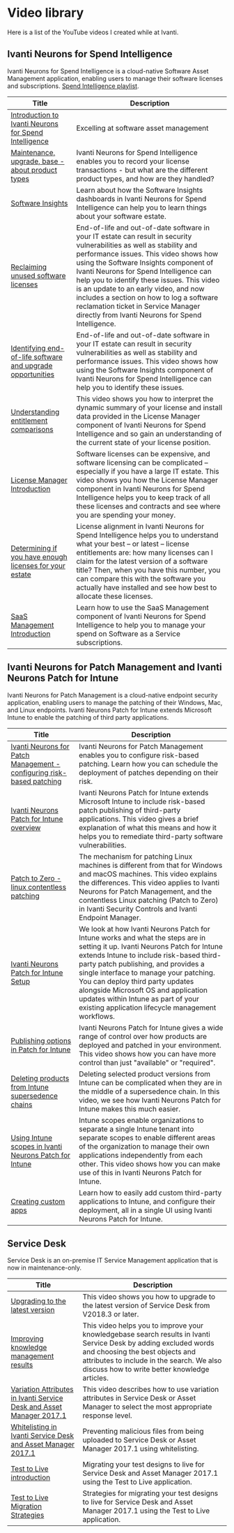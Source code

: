 # Video library

Here is a list of the YouTube videos I created while at Ivanti.

## Ivanti Neurons for Spend Intelligence

Ivanti Neurons for Spend Intelligence is a cloud-native Software Asset Management application, enabling users to manage their software licenses and subscriptions. [Spend Intelligence playlist](https://www.youtube.com/playlist?list=PLg6jGBN6NZrWZ622NGB2EEcLsHr_6ksgP).

| Title | Description |
| --- | --- |
|[Introduction to Ivanti Neurons for Spend Intelligence](https://www.youtube.com/watch?v=JOBEjgvLkrY) | Excelling at software asset management|
| [Maintenance, upgrade, base - about product types](https://www.youtube.com/watch?v=N2Xxoh8D7E8) | Ivanti Neurons for Spend Intelligence enables you to record your license transactions - but what are the different product types, and how are they handled? |
| [Software Insights](https://www.youtube.com/watch?v=BxQDEymkQqM) | Learn about how the Software Insights dashboards in Ivanti Neurons for Spend Intelligence can help you to learn things about your software estate. |
| [Reclaiming unused software licenses](https://www.youtube.com/watch?v=GroBcrb0Zfc) | End-of-life and out-of-date software in your IT estate can result in security vulnerabilities as well as stability and performance issues. This video shows how using the Software Insights component of Ivanti Neurons for Spend Intelligence can help you to identify these issues. This video is an update to an early video, and now includes a section on how to log a software reclamation ticket in Service Manager directly from Ivanti Neurons for Spend Intelligence. |
| [Identifying end-of-life software and upgrade opportunities](https://www.youtube.com/watch?v=PTdLOKlo-l8) | End-of-life and out-of-date software in your IT estate can result in security vulnerabilities as well as stability and performance issues. This video shows how using the Software Insights component of Ivanti Neurons for Spend Intelligence can help you to identify these issues.|
| [Understanding entitlement comparisons](https://www.youtube.com/watch?v=3svjux2ODcA) | This video shows you how to interpret the dynamic summary of your license and install data provided in the License Manager component of Ivanti Neurons for Spend Intelligence and so gain an understanding of the current state of your license position. |
| [License Manager Introduction](https://www.youtube.com/watch?v=Lx81HaI-pcQ) | Software licenses can be expensive, and software licensing can be complicated – especially if you have a large IT estate. This video shows you how the License Manager component in Ivanti Neurons for Spend Intelligence helps you to keep track of all these licenses and contracts and see where you are spending your money. |
| [Determining if you have enough licenses for your estate](https://www.youtube.com/watch?v=uuUHizdbemg ) | License alignment in Ivanti Neurons for Spend Intelligence helps you to understand what your best – or latest – license entitlements are: how many licenses can I claim for the latest version of a software title? Then, when you have this number, you can compare this with the software you actually have installed and see how best to allocate these licenses. |
| [SaaS Management Introduction](https://www.youtube.com/watch?v=WnnCxiEHwYs) | Learn how to use the SaaS Management component of Ivanti Neurons for Spend Intelligence to help you to manage your spend on Software as a Service subscriptions. |

## Ivanti Neurons for Patch Management and Ivanti Neurons Patch for Intune

Ivanti Neurons for Patch Management is a cloud-native endpoint security application, enabling users to manage the patching of their Windows, Mac, and Linux endpoints. Ivanti Neurons Patch for Intune extends Microsoft Intune to enable the patching of third party applications.

| Title | Description |
| --- | --- |
| [Ivanti Neurons for Patch Management - configuring risk-based patching](https://www.youtube.com/watch?v=nsnuXhs6SOo) | Ivanti Neurons for Patch Management enables you to configure risk-based patching. Learn how you can schedule the deployment of patches depending on their risk.|
| [Ivanti Neurons Patch for Intune overview](https://www.youtube.com/watch?v=FFjTNiuiF5k) | Ivanti Neurons Patch for Intune extends Microsoft Intune to include risk-based patch publishing of third-party applications. This video gives a brief explanation of what this means and how it helps you to remediate third-party software vulnerabilities. |
| [Patch to Zero - linux contentless patching](https://www.youtube.com/watch?v=lqUOJ4i4Xyk) | The mechanism for patching Linux machines is different from that for Windows and macOS machines. This video explains the differences. This video applies to Ivanti Neurons for Patch Management, and the contentless Linux patching (Patch to Zero) in Ivanti Security Controls and Ivanti Endpoint Manager. |
| [Ivanti Neurons Patch for Intune Setup](https://www.youtube.com/watch?v=aZipIXrmOxI) | We look at how Ivanti Neurons Patch for Intune works and what the steps are in setting it up. Ivanti Neurons Patch for Intune extends Intune to include risk-based third-party patch publishing, and provides a single interface to manage your patching. You can deploy third party updates alongside Microsoft OS and application updates within Intune as part of your existing application lifecycle management workflows. |
| [Publishing options in Patch for Intune](https://www.youtube.com/watch?v=9BBEVBVGwls) | Ivanti Neurons Patch for Intune gives a wide range of control over how products are deployed and patched in your environment. This video shows how you can have more control than just "available" or "required". |
| [Deleting products from Intune supersedence chains](https://www.youtube.com/watch?v=N-fVd92teSw ) | Deleting selected product versions from Intune can be complicated when they are in the middle of a supersedence chain. In this video, we see how Ivanti Neurons Patch for Intune makes this much easier.|
| [Using Intune scopes in Ivanti Neurons Patch for Intune](https://www.youtube.com/watch?v=BLlwSDMCN4E) | Intune scopes enable organizations to separate a single Intune tenant into separate scopes to enable different areas of the organization to manage their own applications independently from each other. This video shows how you can make use of this in Ivanti Neurons Patch for Intune. |
| [Creating custom apps](https://www.youtube.com/watch?v=6UoUD-cZtqg) | Learn how to easily add custom third-party applications to Intune, and configure their deployment, all in a single UI using Ivanti Neurons Patch for Intune. |

## Service Desk

Service Desk is an on-premise IT Service Management application that is now in maintenance-only.

| Title | Description |
| --- | --- |
| [Upgrading to the latest version](https://www.youtube.com/watch?v=crJI9EXV6P8) | This video shows you how to upgrade to the latest version of Service Desk from V2018.3 or later. |
| [Improving knowledge management results](https://www.youtube.com/watch?v=X0bjMHMCc6M) | This video helps you to improve your knowledgebase search results in Ivanti Service Desk by adding excluded words and choosing the best objects and attributes to include in the search. We also discuss how to write better knowledge articles. |
| [Variation Attributes in Ivanti Service Desk and Asset Manager 2017.1](https://www.youtube.com/watch?v=l7obfoO8pzc) | This video describes how to use variation attributes in Service Desk or Asset Manager to select the most appropriate response level. |
| [Whitelisting in Ivanti Service Desk and Asset Manager 2017.1](https://www.youtube.com/watch?v=IZyxrhU_EWY) | Preventing malicious files from being uploaded to Service Desk or Asset Manager 2017.1 using whitelisting. |
| [Test to Live introduction](https://www.youtube.com/watch?v=IcVa79BBkIk) | Migrating your test designs to live for Service Desk and Asset Manager 2017.1 using the Test to Live application. |
| [Test to Live Migration Strategies](https://www.youtube.com/watch?v=2hw5ez7TvG0) | Strategies for migrating your test designs to live for Service Desk and Asset Manager 2017.1 using the Test to Live application. |
 
